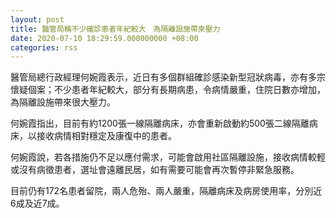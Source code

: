 ```yaml
---
layout: post
title: 醫管局稱不少確診患者年紀較大　為隔離設施帶來壓力
date: 2020-07-10 18:29:59.000000000 +08:00
categories: rss
---
```


醫管局總行政經理何婉霞表示，近日有多個群組確診感染新型冠狀病毒，亦有多宗懷疑個案；不少患者年紀較大，部分有長期病患，令病情嚴重，住院日數亦增加，為隔離設施帶來很大壓力。

何婉霞指出，目前有約1200張一線隔離病床，亦會重新啟動約500張二線隔離病床，以接收病情相對穩定及康復中的患者。

何婉霞說，若各措施仍不足以應付需求，可能會啟用社區隔離設施，接收病情較輕或沒有病徵患者，選址會遠離民居，如有需要可能會再次暫停非緊急服務。

目前仍有172名患者留院，兩人危殆、兩人嚴重，隔離病床及病房使用率，分別近6成及近7成。
